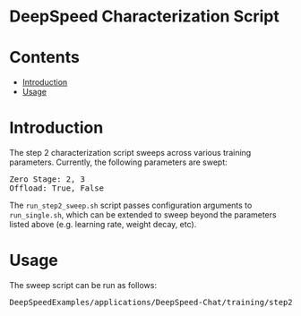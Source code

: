 # DeepSpeed Characterization Script

# Contents
   * [Introduction](#introduction)
   * [Usage](#usage)

# Introduction
The step 2 characterization script sweeps across various training parameters. Currently, the following parameters are swept:
<pre>
Zero Stage: 2, 3
Offload: True, False
</pre>

The `run_step2_sweep.sh` script passes configuration arguments to `run_single.sh`, which can be extended to sweep beyond the parameters listed above (e.g. learning rate, weight decay, etc).

# Usage
The sweep script can be run as follows:
<pre>
DeepSpeedExamples/applications/DeepSpeed-Chat/training/step2_reward_model_finetuning$ bash training_scripts/single_node/sweep/run_step2_sweep.sh
</pre>
